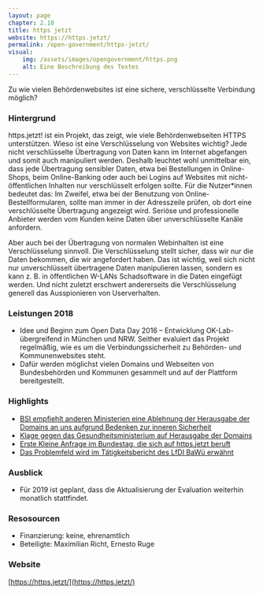 ```yaml
---
layout: page
chapter: 2.10
title: https jetzt
website: https://https.jetzt/
permalink: /open-government/https-jetzt/
visual:
    img: /assets/images/opengovernment/https.png
    alt: Eine Beschreibung des Textes
---
```



Zu wie vielen Behördenwebsites ist eine sichere, verschlüsselte Verbindung möglich?

### Hintergrund

https.jetzt! ist ein Projekt, das zeigt, wie viele Behördenwebseiten HTTPS unterstützen. Wieso ist eine Verschlüsselung von Websites wichtig? Jede nicht verschlüsselte Übertragung von Daten kann im Internet abgefangen und somit auch manipuliert werden. Deshalb leuchtet wohl unmittelbar ein, dass jede Übertragung sensibler Daten, etwa bei Bestellungen in Online-Shops, beim Online-Banking oder auch bei Logins auf Websites mit nicht-öffentlichen Inhalten nur verschlüsselt erfolgen sollte. Für die Nutzer\*innen bedeutet das: Im Zweifel, etwa bei der Benutzung von Online-Bestellformularen, sollte man immer in der Adresszeile prüfen, ob dort eine verschlüsselte Übertragung angezeigt wird. Seriöse und professionelle Anbieter werden vom Kunden keine Daten über unverschlüsselte Kanäle anfordern.

Aber auch bei der Übertragung von normalen Webinhalten ist eine Verschlüsselung sinnvoll. Die Verschlüsselung stellt sicher, dass wir nur die Daten bekommen, die wir angefordert haben. Das ist wichtig, weil sich nicht nur unverschlüsselt übertragene Daten manipulieren lassen, sondern es kann z. B. in öffentlichen W-LANs Schadsoftware in die Daten eingefügt werden. Und nicht zuletzt erschwert andererseits die Verschlüsselung generell das Ausspionieren von Userverhalten.

### Leistungen 2018 

* Idee und Beginn zum Open Data Day 2016 – Entwicklung OK-Lab-übergreifend in München und NRW. Seither evaluiert das Projekt regelmäßig, wie es um die Verbindungssicherheit zu Behörden- und Kommunenwebsites steht.
* Dafür werden möglichst vielen Domains und Webseiten von Bundesbehörden und Kommunen gesammelt und auf der Plattform bereitgestellt.

### Highlights

* [BSI empfiehlt anderen Ministerien eine Ablehnung der Herausgabe der Domains an uns aufgrund Bedenken zur inneren Sicherheit](https://fragdenstaat.de/anfrage/offenlegung-domainlisten/)
* [Klage gegen das Gesundheitsministerium auf Herausgabe der Domains](https://netzpolitik.org/2016/geheimniskraemerei-um-unsichere-domains-klage-gegen-intransparenz-der-bundesministerien/)
* [Erste Kleine Anfrage im Bundestag, die sich auf https.jetzt beruft](https://kleineanfragen.de/bundestag/19/681-nutzung-von-verschluesselung-tsl-ssl-bzw-https-auf-internetseiten-von-bundesbehoerden)
* [Das Problemfeld wird im Tätigkeitsbericht des LfDI BaWü erwähnt](https://www.baden-wuerttemberg.datenschutz.de/wp-content/uploads/2019/02/LfDI-34.-Datenschutz-T%C3%A4tigkeitsbericht-Internet.pdf#page=84)


### Ausblick

* Für 2019 ist geplant, dass die Aktualisierung der Evaluation weiterhin monatlich stattfindet.


### Resosourcen

* Finanzierung: keine, ehrenamtlich
* Beteiligte: Maximilian Richt, Ernesto Ruge


### Website

[https://https.jetzt/](https://https.jetzt/)


